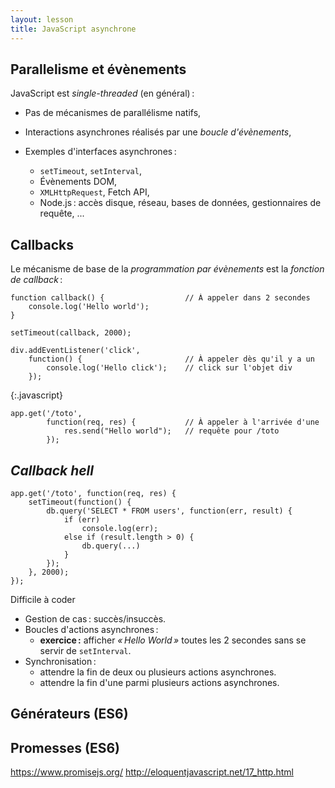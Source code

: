 ```yaml
---
layout: lesson
title: JavaScript asynchrone
---
```


<section>

## Parallelisme et évènements 

JavaScript est *single-threaded* (en général) :

- Pas de mécanismes de parallélisme natifs,

- Interactions asynchrones réalisés par une *boucle d'évènements*,

- Exemples d'interfaces asynchrones :
  
  - `setTimeout`, `setInterval`,
  - Évènements DOM,
  - `XMLHttpRequest`, Fetch API,
  - Node.js : accès disque, réseau, bases de données, gestionnaires de
    requête, ...

</section>
<section>

## Callbacks

Le mécanisme de base de la *programmation par évènements* est la
*fonction de callback* :

~~~
function callback() {                  // À appeler dans 2 secondes
	console.log('Hello world');
}

setTimeout(callback, 2000);
~~~

~~~
div.addEventListener('click',
	function() {                       // À appeler dès qu'il y a un
		console.log('Hello click');    // click sur l'objet div
	});
~~~
{:.javascript}

~~~
app.get('/toto',
        function(req, res) {           // À appeler à l'arrivée d'une
			res.send("Hello world");   // requête pour /toto
        });
~~~

</section>
<section class="compact">

## *Callback hell*


~~~
app.get('/toto', function(req, res) {
	setTimeout(function() {
		db.query('SELECT * FROM users', function(err, result) {
			if (err)
				console.log(err);
			else if (result.length > 0) {
				db.query(...)
			}	
		});
	}, 2000);
});
~~~

Difficile à coder

- Gestion de cas : succès/insuccès.
- Boucles d'actions asynchrones :
  - **exercice :** afficher *« Hello World »* toutes les 2 secondes sans se
	servir de `setInterval`.
- Synchronisation :
  - attendre la fin de deux ou plusieurs actions asynchrones.
  - attendre la fin d'une parmi plusieurs actions asynchrones.

</section>
<section>

## Générateurs (ES6)

</section>
<section>

## Promesses (ES6)

https://www.promisejs.org/
http://eloquentjavascript.net/17_http.html

</section>
<section>
